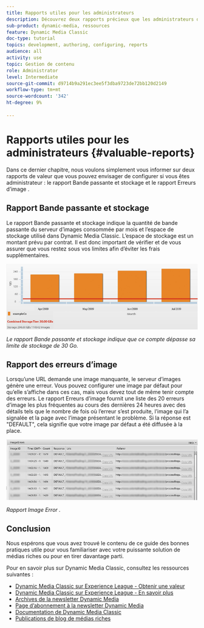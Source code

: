 ```yaml
---
title: Rapports utiles pour les administrateurs
description: Découvrez deux rapports précieux que les administrateurs de Dynamic Media Classic doivent envisager de configurer.
sub-product: dynamic-media, ressources
feature: Dynamic Media Classic
doc-type: tutorial
topics: development, authoring, configuring, reports
audience: all
activity: use
topic: Gestion de contenu
role: Administrator
level: Intermediate
source-git-commit: d9714b9a291ec3ee5f3dba9723de72bb120d2149
workflow-type: tm+mt
source-wordcount: '342'
ht-degree: 9%

---
```



# Rapports utiles pour les administrateurs {#valuable-reports}

Dans ce dernier chapitre, nous voulons simplement vous informer sur deux rapports de valeur que vous pouvez envisager de configurer si vous êtes administrateur : le rapport Bande passante et stockage et le rapport Erreurs d’image .

## Rapport Bande passante et stockage

Le rapport Bande passante et stockage indique la quantité de bande passante du serveur d’images consommée par mois et l’espace de stockage utilisé dans Dynamic Media Classic. L’espace de stockage est un montant prévu par contrat. Il est donc important de vérifier et de vous assurer que vous restez sous vos limites afin d’éviter les frais supplémentaires.

![image](assets/valuable-reports/reports-1.jpg)

_Le rapport Bande passante et stockage indique que ce compte dépasse sa limite de stockage de 30 Go._

## Rapport des erreurs d’image

Lorsqu’une URL demande une image manquante, le serveur d’images génère une erreur. Vous pouvez configurer une image par défaut pour qu’elle s’affiche dans ces cas, mais vous devez tout de même tenir compte des erreurs. Le rapport Erreurs d’image fournit une liste des 20 erreurs d’image les plus fréquentes au cours des dernières 24 heures avec des détails tels que le nombre de fois où l’erreur s’est produite, l’image qui l’a signalée et la page avec l’image présentant le problème. Si la réponse est &quot;DEFAULT&quot;, cela signifie que votre image par défaut a été diffusée à la place.

![image](assets/valuable-reports/reports-2.jpg)

_Rapport Image Error ._

## Conclusion

Nous espérons que vous avez trouvé le contenu de ce guide des bonnes pratiques utile pour vous familiariser avec votre puissante solution de médias riches ou pour en tirer davantage parti.

Pour en savoir plus sur Dynamic Media Classic, consultez les ressources suivantes :

- [Dynamic Media Classic sur Experience League - Obtenir une valeur](https://guided.adobe.com/?launch=AEM-5a#recommended/solutions/experience-manager)
- [Dynamic Media Classic sur Experience League - En savoir plus](https://guided.adobe.com/?launch=AEM-6a#recommended/solutions/experience-manager)
- [Archives de la newsletter Dynamic Media](https://docs.adobe.com/content/help/en/dynamic-media-classic/using/dynamic-media-newsletter.html)
- [Page d’abonnement à la newsletter Dynamic Media](https://www.adobe.com/subscription/dynamic-media-newsletter.html)
- [Documentation de Dynamic Media Classic](https://docs.adobe.com/content/help/en/dynamic-media-classic/using/home.html)
- [Publications de blog de médias riches](https://theblog.adobe.com/tag/dynamic-media)
